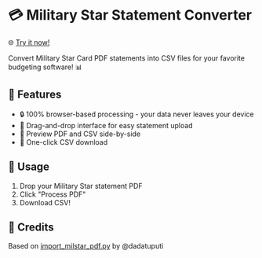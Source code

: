 # 💳 Military Star Statement Converter 

🌐 [Try it now!](https://dadatuputi.github.io/import_milstar)

Convert Military Star Card PDF statements into CSV files for your favorite budgeting software! 📊

## 🎯 Features

- 🔒 100% browser-based processing - your data never leaves your device
- 📱 Drag-and-drop interface for easy statement upload 
- 👀 Preview PDF and CSV side-by-side
- 💾 One-click CSV download

## 🚀 Usage

1. Drop your Military Star statement PDF
2. Click "Process PDF" 
3. Download CSV!

## 🙏 Credits

Based on [import_milstar_pdf.py](https://github.com/dadatuputi/import_milstar) by @dadatuputi